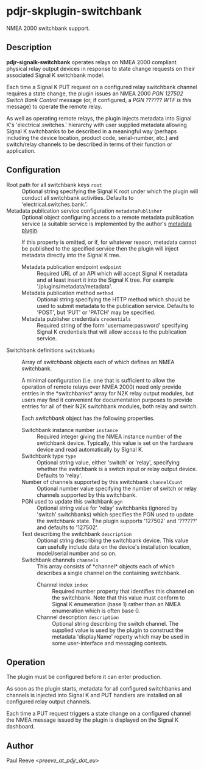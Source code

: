 # pdjr-skplugin-switchbank

NMEA 2000 switchbank support.

## Description

**pdjr-signalk-switchbank** operates relays on NMEA 2000 compliant
physical relay output devices in response to state change requests
on their associated Signal K switchbank model.

Each time a Signal K PUT request on a configured relay switchbank
channel requires a state change, the plugin issues an NMEA 2000
*PGN 127502 Switch Bank Control* message (or, if configured, a
*PGN ?????? WTF is this* message) to operate the remote relay.

As well as operating remote relays, the plugin injects metadata into
Signal K's 'electrical.switches.' hierarchy with user supplied metadata
allowing Signal K switchbanks to be described in a meaningful way
(perhaps including the device location, product code, serial-number,
etc.) and switch/relay channels to be described in terms of their
function or application.

## Configuration

<dl>
  <dt>Root path for all switchbank keys <code>root</code></dt>
  <dd>
    Optional string specifying the Signal K root under which the plugin
    will conduct all switchbank activities.
    Defaults to 'electrical.switches.bank.'.
  </dd>
  <dt>Metadata publication service configuration <code>metadataPublisher</code></dt>
  <dd>
    Optional object configuring access to a remote metadata publication
    service (a suitable service is implemented by the author's
    <a href='https://github.com/pdjr-signalk/pdjr-skplugin-metadata#readme'>metadata plugin</a>.
    <p>
    If this property is omitted, or if, for whatever reason, metadata cannot
    be published to the specified service then the plugin will inject metadata
    directly into the Signal K tree.</p>
    <dl>
      <dt>Metadata publication endpoint <code>endpoint</code></dt>
      <dd>
        Required URL of an API which will accept Signal K metadata and
        at least insert it into the Signal K tree.
        For example '/plugins/metadata/metadata'.
      </dd>
      <dt>Metadata publication method <code>method</code></dt>
      <dd>
        Optional string specifying the HTTP method which should be used
        to submit metadata to the publication service.
        Defaults to 'POST', but 'PUT' or 'PATCH' may be specified.
      </dd>
      <dt>Metadata publisher credentials <code>credentials</code></dt>
      <dd>
        Required string of the form 'username:password' specifying
        Signal K credentials that will allow access to the publication
        service. 
      </dd>
    </dl>
  </dd>
  <dt>Switchbank definitions <code>switchbanks</code></dt>
  <dd>
    <p>
    Array of <em>switchbank</em> objects each of which defines an NMEA
    switchbank.
    </p>
    <p>
    A minimal configuration (i.e. one that is sufficient to allow the
    operation of remote relays over NMEA 2000) need only provide
    entries in the *switchbanks* array for N2K relay output modules,
    but users may find it convenient for documentation purposes to
    provide entries for all of their N2K switchbank modules, both relay
    and switch.
    </p>
    <p>
    Each <em>switchbank</em> object has the following properties.
    </p>
    <dl>
      <dt>Switchbank instance number <code>instance</code></dt>
      <dd>
        Required integer giving the NMEA instance number of the
        switchbank device.
        Typically, this value is set on the hardware device and read
        automatically by Signal K.
      </dd>
      <dt>Switchbank type <code>type</code></dt>
      <dd>
        Optional string value, either 'switch' or 'relay', specifying
        whether the switchbank is a switch input or relay output
        device.
        Defaults to 'relay'.
      </dd>
      <dt>Number of channels supported by this switchbank <code>channelCount</code></dt>
      <dd>
        Optional number value specifying the number of switch or relay
        channels supported by this switchbank.
      </dd>
      <dt>PGN used to update this switchbank <code>pgn</code></dt>
      <dd>
        Optional string value for 'relay' switchbanks (ignored by
        'switch' switchbanks) which specifies the PGN used to update
        the switchbank state.
        The plugin supports '127502' and '??????' and defaults to
        '127502'.
      </dd>
      <dt>Text describing the switchbank <code>description</code></dt>
      <dd>
        Optional string describing the switchbank device.
        This value can usefully include data on the device's
        installation location, model/serial number and so on.
      </dd>
      <dt>Switchbank channels <code>channels</code></dt>
      <dd>
        This array consists of *channel* objects each of which
        describes a single channel on the containing switchbank.
        <dl>
          <dt>Channel index <code>index</code></dt>
          <dd>
            Required number property that identifies this channel on
            the switchbank.
            Note that this value must conform to Signal K enumeration
            (base 1) rather than an NMEA enumeration which is often
            base 0.
          </dd>
          <dt>Channel description <code>description</code></dt>
          <dd>
            Optional string describing the switch channel.
            The supplied value is used by the plugin to construct the
            metadata 'displayName' roperty which may be used in some
            user-interface and messaging contexts.
          </dd>
        </dl>
      </dd>
    </dl>
  </dd>
</dl>

## Operation

The plugin must be configured before it can enter production.

As soon as the plugin starts, metadata for all configured switchbanks
and channels is injected into Signal K and PUT handlers are installed
on all configured relay output channels.

Each time a PUT request triggers a state change on a configured channel
the NMEA message issued by the plugin is displayed on the Signal K
dashboard.

## Author

Paul Reeve <*preeve_at_pdjr_dot_eu*>
